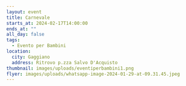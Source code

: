 ```yaml
---
layout: event
title: Carnevale
starts_at: 2024-02-17T14:00:00
ends_at: ""
all_day: false
tags:
  - Evento per Bambini
location:
  city: Gaggiano
  address: Ritrovo p.zza Salvo D'Acquisto
thumbnail: images/uploads/eventiperbambini1.png
flyer: images/uploads/whatsapp-image-2024-01-29-at-09.31.45.jpeg
---
```

